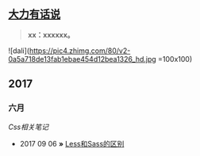 ## [大力有话说](http://laoxue.org)
> **xx：xxxxxx。**

![dali](https://pic4.zhimg.com/80/v2-0a5a718de13fab1ebae454d12bea1326_hd.jpg =100x100)
## 2017
### 六月

*Css相关笔记*

*  2017 09 06 **»** [Less和Sass的区别](https://github.com/laoxue/bolg/issues/1)
